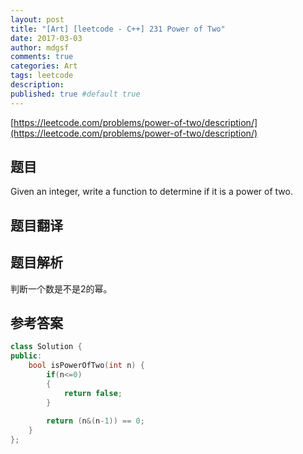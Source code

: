 ```yaml
---
layout: post
title: "[Art] [leetcode - C++] 231 Power of Two"
date: 2017-03-03
author: mdgsf
comments: true
categories: Art
tags: leetcode
description:
published: true #default true
---
```


[https://leetcode.com/problems/power-of-two/description/](https://leetcode.com/problems/power-of-two/description/)

## 题目

Given an integer, write a function to determine if it is a power of two. 

## 题目翻译

## 题目解析

判断一个数是不是2的幂。

## 参考答案

```cpp
class Solution {
public:
    bool isPowerOfTwo(int n) {
        if(n<=0)
        {
            return false;
        }
        
        return (n&(n-1)) == 0;
    }
};
```

